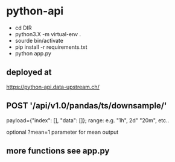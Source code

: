 # python-api

* cd DIR
* python3.X -m virtual-env .
* sourde bin/activate
* pip install -r requirements.txt
* python app.py

## deployed at

https://python-api.data-upstream.ch/


## POST '/api/v1.0/pandas/ts/downsample/<range>'

payload={"index": [], "data": []};
range: e.g. "1h", 2d" "20m", etc..

optional ?mean=1 parameter for mean output

## more functions see app.py